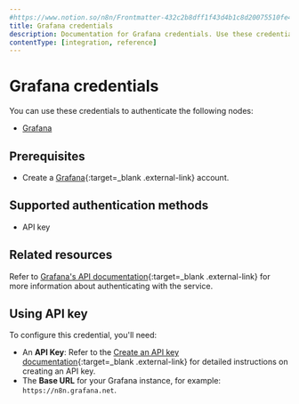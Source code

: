 ```yaml
---
#https://www.notion.so/n8n/Frontmatter-432c2b8dff1f43d4b1c8d20075510fe4
title: Grafana credentials
description: Documentation for Grafana credentials. Use these credentials to authenticate Grafana in n8n, a workflow automation platform.
contentType: [integration, reference]
---
```


# Grafana credentials

You can use these credentials to authenticate the following nodes:

- [Grafana](/integrations/builtin/app-nodes/n8n-nodes-base.grafana/)

## Prerequisites

- Create a [Grafana](https://grafana.com/){:target=_blank .external-link} account.

## Supported authentication methods

- API key

## Related resources

Refer to [Grafana's API documentation](https://grafana.com/docs/grafana/latest/developers/http_api/){:target=_blank .external-link} for more information about authenticating with the service.

## Using API key

To configure this credential, you'll need:

- An **API Key**: Refer to the [Create an API key documentation](https://grafana.com/docs/grafana/latest/administration/api-keys/#create-an-api-key){:target=_blank .external-link} for detailed instructions on creating an API key.
- The **Base URL** for your Grafana instance, for example: `https://n8n.grafana.net`.

